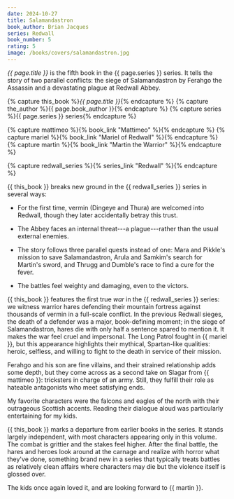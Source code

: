 ```yaml
---
date: 2024-10-27
title: Salamandastron
book_author: Brian Jacques
series: Redwall
book_number: 5
rating: 5
image: /books/covers/salamandastron.jpg
---
```


<cite class="book-title">{{ page.title }}</cite> is the fifth book in the
<span class="book-series">{{ page.series }}</span> series. It tells the story
of two parallel conflicts: the siege of Salamandastron by Ferahgo the Assassin
and a devastating plague at Redwall Abbey.

{% capture this_book %}<cite class="book-title">{{ page.title }}</cite>{% endcapture %}
{% capture the_author %}<span class="author-name">{{ page.book_author }}</span>{% endcapture %}
{% capture series %}<span class="book-series">{{ page.series }}</span> series{% endcapture %}

{% capture mattimeo %}{% book_link "Mattimeo" %}{% endcapture %}
{% capture mariel %}{% book_link "Mariel of Redwall" %}{% endcapture %}
{% capture martin %}{% book_link "Martin the Warrior" %}{% endcapture %}

{% capture redwall_series %}{% series_link "Redwall" %}{% endcapture %}

{{ this_book }} breaks new ground in the {{ redwall_series }} series in
several ways:

- For the first time, vermin (Dingeye and Thura) are welcomed into Redwall,
  though they later accidentally betray this trust.

- The Abbey faces an internal threat---a plague---rather than the usual
  external enemies.

- The story follows three parallel quests instead of one: Mara and Pikkle's
  mission to save Salamandastron, Arula and Samkim's search for Martin's sword,
  and Thrugg and Dumble's race to find a cure for the fever.

- The battles feel weighty and damaging, even to the victors.

{{ this_book }} features the first true *war* in the {{ redwall_series }}
series: we witness warrior hares defending their mountain fortress against
thousands of vermin in a full-scale conflict. In the previous Redwall sieges,
the death of a defender was a major, book-defining moment; in the siege of
Salamandastron, hares die with only half a sentence spared to mention it. It
makes the war feel cruel and impersonal. The Long Patrol fought in {{ mariel
}}, but this appearance highlights their mythical, Spartan-like qualities:
heroic, selfless, and willing to fight to the death in service of their
mission.

Ferahgo and his son are fine villains, and their strained relationship adds
some depth, but they come across as a second take on Slagar from {{ mattimeo
}}: tricksters in charge of an army. Still, they fulfill their role as
hateable antagonists who meet satisfying ends.

My favorite characters were the falcons and eagles of the north with their
outrageous Scottish accents. Reading their dialogue aloud was particularly
entertaining for my kids.

{{ this_book }} marks a departure from earlier books in the series. It stands
largely independent, with most characters appearing only in this volume. The
combat is grittier and the stakes feel higher. After the final battle, the
hares and heroes look around at the carnage and realize with horror what
they've done, something brand new in a series that typically treats battles as
relatively clean affairs where characters may die but the violence itself is
glossed over.

The kids once again loved it, and are looking forward to {{ martin }}.
